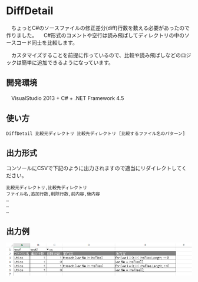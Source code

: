 # DiffDetail

　ちょっとC#のソースファイルの修正差分(diff)行数を数える必要があったので作りました。
　C#形式のコメントや空行は読み飛ばしてディレクトリの中のソースコード同士を比較します。

　カスタマイズすることを前提に作っているので、比較や読み飛ばしなどのロジックは簡単に追加できるようになっています。

## 開発環境

　VisualStudio 2013 + C# + .NET Framework 4.5

## 使い方

    DiffDetail 比較元ディレクトリ 比較先ディレクトリ [比較するファイル名のパターン]

## 出力形式

コンソールにCSVで下記のように出力されますので適当にリダイレクトしてください。

    比較元ディレクトリ,比較先ディレクトリ
    ファイル名,追加行数,削除行数,前内容,後内容
    …
    …
    …

## 出力例

![出力例](resources/sample.png)

